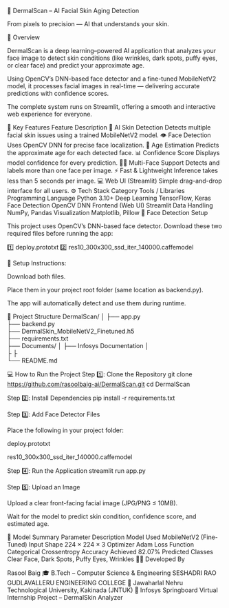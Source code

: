 🧠 DermalScan – AI Facial Skin Aging Detection

From pixels to precision — AI that understands your skin.

🌟 Overview

DermalScan is a deep learning–powered AI application that analyzes your face image to detect skin conditions (like wrinkles, dark spots, puffy eyes, or clear face) and predict your approximate age.

Using OpenCV’s DNN-based face detector and a fine-tuned MobileNetV2 model, it processes facial images in real-time — delivering accurate predictions with confidence scores.

The complete system runs on Streamlit, offering a smooth and interactive web experience for everyone.

🚀 Key Features
Feature	Description
🧠 AI Skin Detection	Detects multiple facial skin issues using a trained MobileNetV2 model.
👁️ Face Detection	Uses OpenCV DNN for precise face localization.
🎂 Age Estimation	Predicts the approximate age for each detected face.
📊 Confidence Score	Displays model confidence for every prediction.
🧍‍♀️ Multi-Face Support	Detects and labels more than one face per image.
⚡ Fast & Lightweight	Inference takes less than 5 seconds per image.
💻 Web UI (Streamlit)	Simple drag-and-drop interface for all users.
⚙️ Tech Stack
Category	Tools / Libraries
Programming Language	Python 3.10+
Deep Learning	TensorFlow, Keras
Face Detection	OpenCV DNN
Frontend (Web UI)	Streamlit
Data Handling	NumPy, Pandas
Visualization	Matplotlib, Pillow
🧩 Face Detection Setup

This project uses OpenCV’s DNN-based face detector.
Download these two required files before running the app:

1️⃣ deploy.prototxt
2️⃣ res10_300x300_ssd_iter_140000.caffemodel

📁 Setup Instructions:

Download both files.

Place them in your project root folder (same location as backend.py).

The app will automatically detect and use them during runtime.

📁 Project Structure
DermalScan/
│
├── app.py                       
├── backend.py                   
├── DermalSkin_MobileNetV2_Finetuned.h5  
├── requirements.txt              
├── Documents/
│   ├── Infosys Documentation
│   
├
├                 
└── README.md                    

💻 How to Run the Project
Step 1️⃣: Clone the Repository
git clone https://github.com/rasoolbaig-ai/DermalScan.git
cd DermalScan

Step 2️⃣: Install Dependencies
pip install -r requirements.txt

Step 3️⃣: Add Face Detector Files

Place the following in your project folder:

deploy.prototxt

res10_300x300_ssd_iter_140000.caffemodel

Step 4️⃣: Run the Application
streamlit run app.py

Step 5️⃣: Upload an Image

Upload a clear front-facing facial image (JPG/PNG ≤ 10MB).

Wait for the model to predict skin condition, confidence score, and estimated age.

🧠 Model Summary
Parameter	Description
Model Used	MobileNetV2 (Fine-Tuned)
Input Shape	224 × 224 × 3
Optimizer	Adam
Loss Function	Categorical Crossentropy
Accuracy Achieved	82.07%
Predicted Classes	Clear Face, Dark Spots, Puffy Eyes, Wrinkles
👨‍💻 Developed By

Rasool Baig
🎓 B.Tech – Computer Science & Engineering
SESHADRI RAO GUDLAVALLERU ENGINEERING COLLEGE
🏫 Jawaharlal Nehru Technological University, Kakinada (JNTUK)
🤝 Infosys Springboard Virtual Internship Project – DermalSkin Analyzer

